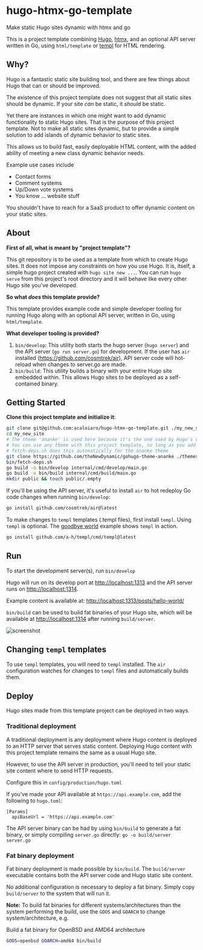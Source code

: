 # hugo-htmx-go-template

Make static Hugo sites dynamic with htmx and go

This is a project template combining [Hugo](https://gohugo.io), [htmx](https://htmx.org), and an optional API server written in Go, using `html/template` or [templ](https://github.com/a-h/templ/) for HTML rendering.

## Why?

Hugo is a fantastic static site building tool, and there are few things about Hugo that can or should be improved.

The existence of this project template does not suggest that all static sites should be dynamic. If your site _can_ be static, it _should_ be static.

Yet there are instances in which one might want to add dynamic functionality to static Hugo sites. That is the purpose of this project template. Not to make all static sites dynamic, but to provide a simple solution to add islands of dynamic behavior to static sites.

This allows us to build fast, easily deployable HTML content, with the added ability of meeting a new class dynamic behavior needs.

Example use cases include

- Contact forms
- Comment systems
- Up/Down vote systems
- You know ... website stuff

You shouldn't have to reach for a SaaS product to offer dynamic content on your static sites.

## About

**First of all, what is meant by "project template"?**

This git repository is to be used as a template from which to create Hugo sites. It does not impose any constraints on how you use Hugo. It is, itself, a simple hugo project created with `hugo site new ...`. You can run `hugo serve` from this project's root directory and it will behave like every other Hugo site you've developed.

**So what _does_ this template provide?**

This template provides example code and simple developer tooling for running Hugo along with an optional API server, written in Go, using `html/template`.

**What developer tooling is provided?**

1. `bin/develop`: This utility both starts the hugo server (`hugo server`) and the API server (`go run server.go`) for development. If the user has `air` installed (https://github.com/cosmtrek/air), API server code will hot-reload when changes to server.go are made.
2. `bin/build`: This utility builds a binary with your entire Hugo site embedded within. This allows Hugo sites to be deployed as a self-contained binary.

## Getting Started

**Clone this project template and initialize it**:

```bash
git clone git@github.com:acaloiaro/hugo-htmx-go-template.git ./my_new_site
cd my_new_site
# The theme 'ananke' is used here because it's the one used by Hugo's quickstart guide: https://gohugo.io/getting-started/quick-start/
# You can use any theme with this project template, so long as you add htmx to its included scripts: <script type="text/javascript"src="/htmx.js"></script>
# fetch-deps.sh does this automatically for the ananke theme
git clone https://github.com/theNewDynamic/gohugo-theme-ananke ./themes/ananke
bin/fetch-deps.sh
go build -o bin/develop internal/cmd/develop/main.go
go build -o bin/build internal/cmd/build/main.go
mkdir public && touch public/.empty
```

If you'll be using the API server, it's useful to install `air` to hot redeploy Go code changes when running `bin/develop`:

```bash
go install github.com/cosmtrek/air@latest
```

To make changes to `templ` templates (.templ files), first install `templ`. Using `templ` is optional. The [goodbye world](https://github.com/acaloiaro/hugo-htmx-go-template/blob/main/server.go#L83) example shows `templ` in action.

```bash
go install github.com/a-h/templ/cmd/templ@latest
```

## Run

To start the development server(s), run `bin/develop`

Hugo will run on its develop port at [http://localhost:1313](http://localhost:1313) and the API server runs on [http://localhost:1314](http://localhost:1314).

Example content is available at: [http://localhost:1313/posts/hello-world/](http://localhost:1313/posts/hello-world/)

`bin/build` can be used to build fat binaries of your Hugo site, which will be available at  [http://localhost:1314](http://localhost:1314) after running `build/server`.

![screenshot](https://user-images.githubusercontent.com/3331648/248586236-1ad03704-4f13-418c-aa9a-3122742c6b8c.png)

## Changing `templ` templates

To use `templ` templates, you will need to `templ` installed. The `air` configuration watches for changes to `templ` files and automatically builds them.

## Deploy

Hugo sites made from this template project can be deployed in two ways.

### Traditional deployment

A traditional deployment is any deployment where Hugo content is deployed to an HTTP server that serves static content. Deploying Hugo content with this project template remains the same as a usual Hugo site.

However, to use the API server in production, you'll need to tell your static site content where to send HTTP requests.

Configure this in `config/production/hugo.toml`

If you've made your API available at `https://api.example.com`, add the following to `hugo.toml`:

```
[Params]
  apiBaseUrl = 'https://api.example.com'
```

The API server binary can be had by using `bin/build` to generate a fat binary, or simply compiling `server.go` directly: `go -o build/server server.go`

### Fat binary deployment

Fat binary deployment is made possible by `bin/build`. The `build/server` executable contains both the API server code and Hugo static site content.

No additional configuration is necessary to deploy a fat binary. Simply copy `build/server` to the system that will run it.

**Note:** To build fat binaries for different systems/architectures than the system performing the build, use the `GOOS` and `GOARCH` to change system/architecture, e.g.

Build a fat binary for OpenBSD and AMD64 architecture
```bash
GOOS=openbsd GOARCH=amd64 bin/build
```

